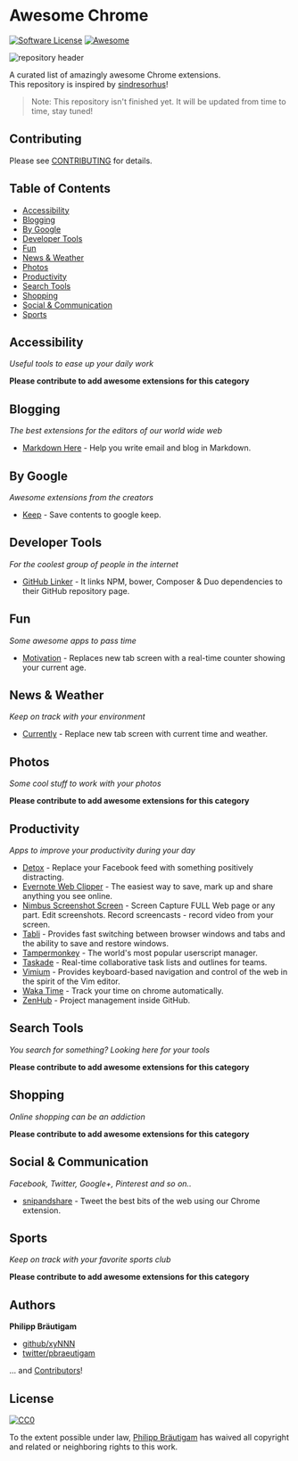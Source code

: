 # Awesome Chrome

[![Software License](https://img.shields.io/badge/license-CC0%201.0%20Universal-brightgreen.svg?style=flat-square)](LICENSE)
[![Awesome](https://cdn.rawgit.com/sindresorhus/awesome/d7305f38d29fed78fa85652e3a63e154dd8e8829/media/badge.svg)](https://github.com/sindresorhus/awesome)

![repository header](https://raw.githubusercontent.com/xyNNN/awesome-chrome/master/files/header.jpg?token=AB1yFkfxzIWuiVQ_gK-BcUi97mlI4B3sks5WBZlmwA%3D%3D)

A curated list of amazingly awesome Chrome extensions.  
This repository is inspired by [sindresorhus](https://github.com/sindresorhus)!

> Note: This repository isn't finished yet. It will be updated from time to time, stay tuned!

## Contributing
Please see [CONTRIBUTING](https://github.com/xyNNN/awesome-mac/blob/master/CONTRIBUTING.md) for details.

## Table of Contents
- [Accessibility](#accessibility)
- [Blogging](#blogging)
- [By Google](#by-google)
- [Developer Tools](#developer-tools)
- [Fun](#fun)
- [News & Weather](#news--weather)
- [Photos](#photos)
- [Productivity](#productivity)
- [Search Tools](#search-tools)
- [Shopping](#shopping)
- [Social & Communication](#social--communication)
- [Sports](#sports)

## Accessibility
*Useful tools to ease up your daily work*

**Please contribute to add awesome extensions for this category**

## Blogging
*The best extensions for the editors of our world wide web*

* [Markdown Here](https://markdown-here.com/) - Help you write email and blog in Markdown.

## By Google
*Awesome extensions from the creators*

* [Keep](https://chrome.google.com/webstore/detail/google-keep-chrome-extens/lpcaedmchfhocbbapmcbpinfpgnhiddi) - Save contents to google keep.

## Developer Tools
*For the coolest group of people in the internet*

* [GitHub Linker](https://chrome.google.com/webstore/detail/github-linker/jlmafbaeoofdegohdhinkhilhclaklkp) - It links NPM, bower, Composer & Duo dependencies to their GitHub repository page.

## Fun
*Some awesome apps to pass time*

* [Motivation](https://chrome.google.com/webstore/detail/motivation/ofdgfpchbidcgncgfpdlpclnpaemakoj) - Replaces new tab screen with a real-time counter showing your current age.

## News & Weather
*Keep on track with your environment*

* [Currently](https://chrome.google.com/webstore/detail/currently/ojhmphdkpgbibohbnpbfiefkgieacjmh) - Replace new tab screen with current time and weather.

## Photos
*Some cool stuff to work with your photos*

**Please contribute to add awesome extensions for this category**

## Productivity
*Apps to improve your productivity during your day*

* [Detox](http://usedetox.com) - Replace your Facebook feed with something positively distracting.
* [Evernote Web Clipper](https://evernote.com/intl/de/webclipper/) - The easiest way to save, mark up and share anything you see online.
* [Nimbus Screenshot Screen](https://chrome.google.com/webstore/detail/nimbus-screenshot-screen/bpconcjcammlapcogcnnelfmaeghhagj) - Screen Capture FULL Web page or any part. Edit screenshots. Record screencasts - record video from your screen.
* [Tabli](https://www.gettabli.com/) - Provides fast switching between browser windows and tabs and the ability to save and restore windows.
* [Tampermonkey](https://chrome.google.com/webstore/detail/tampermonkey/dhdgffkkebhmkfjojejmpbldmpobfkfo) - The world's most popular userscript manager.
* [Taskade](https://www.taskade.com) - Real-time collaborative task lists and outlines for teams.
* [Vimium](https://github.com/philc/vimium) - Provides keyboard-based navigation and control of the web in the spirit of the Vim editor.
* [Waka Time](https://chrome.google.com/webstore/detail/wakatime/jnbbnacmeggbgdjgaoojpmhdlkkpblgi) - Track your time on chrome automatically.
* [ZenHub](https://www.zenhub.io) - Project management inside GitHub.
  
## Search Tools
*You search for something? Looking here for your tools*

**Please contribute to add awesome extensions for this category**

## Shopping
*Online shopping can be an addiction*

**Please contribute to add awesome extensions for this category**

## Social & Communication
*Facebook, Twitter, Google+, Pinterest and so on..*

* [snipandshare](http://www.snipandshare.com) - Tweet the best bits of the web using our Chrome extension.

## Sports
*Keep on track with your favorite sports club*

**Please contribute to add awesome extensions for this category**

## Authors

**Philipp Bräutigam**

+ [github/xyNNN](https://github.com/xyNNN)
+ [twitter/pbraeutigam](http://twitter.com/pbraeutigam)

... and [Contributors](https://github.com/xyNNN/awesome-mac/graphs/contributors)!

## License
[![CC0](http://i.creativecommons.org/p/zero/1.0/88x31.png)](http://creativecommons.org/publicdomain/zero/1.0/)

To the extent possible under law, [Philipp Bräutigam](http://www.philipp-braeutigam.de) has waived all copyright and related or neighboring rights to this work.
